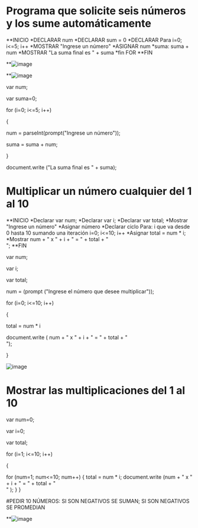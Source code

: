 # Programa que solicite seis números y los sume automáticamente
**INICIO
*DECLARAR num
*DECLARAR sum = 0
*DECLARAR Para i=0; i<=5; i++
*MOSTRAR "Ingrese un número"
*ASIGNAR num
*suma: suma + num
*MOSTRAR "La suma final es " + suma
*fin FOR
 **FIN

**![image](https://user-images.githubusercontent.com/99224635/164957043-59759ec8-fac9-44e8-a374-6b9ff59110d7.png)
 

**![image](https://user-images.githubusercontent.com/99224635/165191062-3f12c93d-0af9-4351-a8a1-547559bb9b0a.png)


var num;

var suma=0;

for (i=0; i<=5; i++)

{

num = parseInt(prompt("Ingrese un número"));

suma = suma + num;

}

document.write ("La suma final es " + suma); 



# Multiplicar un número cualquier del 1 al 10
**INICIO
*Declarar var num;
*Declarar var i;
*Declarar var total;
*Mostrar "Ingrese un número"
*Asignar número
*Declarar ciclo Para: i que va desde 0 hasta 10 sumando una iteración
i=0; i<=10; i++
*Asignar total  = num * i;
*Mostrar num + " x " + i + " = " + total + "<br>";
**FIN


var num;

var i;

var total;

num = (prompt ("Ingrese el número que desee multiplicar"));

for (i=0; i<=10; i++)

{

 total = num * i

document.write ( num + " x " + i + " = " + total + "<br>");

}

![image](https://user-images.githubusercontent.com/99224635/164989802-8ce81139-6109-4e22-999a-f73e2875979d.png)


# Mostrar las multiplicaciones del 1 al 10





var num=0;

var i=0;

var total;

for (i=1; i<=10; i++)

{
 
  for (num=1; num<=10; num++)
 {
    total = num * i;
      document.write (num + " x " + i + " = " + total + "<br>" );
 }
}



#PEDIR 10 NÚMEROS: SI SON NEGATIVOS SE SUMAN; SI SON NEGATIVOS SE PROMEDIAN

**![image](https://user-images.githubusercontent.com/99224635/165363303-470f694c-cb8c-4f6b-888a-ba41bada2cce.png)






